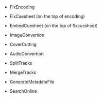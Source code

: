 - FixEncoding
- FixCuesheet (on the top of encoding)
- EmbedCuesheet (on the top of fixcuesheet)
- ImageConvertion
- CoverCutting
- AudioConvertion
- SplitTracks
- MergeTracks

- GenerateMetadataFile
- SearchOnline

